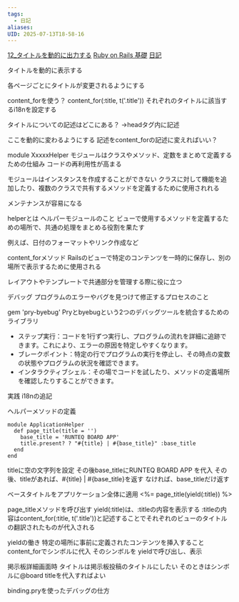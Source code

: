 ```yaml
---
tags:
  - 日記
aliases: 
UID: 2025-07-13T18-58-16
---
```

[12_タイトルを動的に出力する](12_タイトルを動的に出力する.md)
[Ruby on Rails 基礎](Ruby%20on%20Rails%20基礎.md)
[日記](日記.md)

タイトルを動的に表示する

各ページごとにタイトルが変更されるようにする

content_forを使う？
content_for(:title, t('.title'))
それぞれのタイトルに該当するi18nを設定する

タイトルについての記述はどこにある？
→headタグ内に記述

ここを動的に変わるようにする
記述をcontent_forの記述に変えればいい？

module XxxxxHelper
モジュールはクラスやメソッド、定数をまとめて定義するための仕組み
コードの再利用性が高まる

モジュールはインスタンスを作成することができない
クラスに対して機能を追加したり、複数のクラスで共有するメソッドを定義するために使用されれる

メンテナンスが容易になる

helperとは
ヘルパーモジュールのこと
ビューで使用するメソッドを定義するための場所で、共通の処理をまとめる役割を果たす

例えば、日付のフォーマットやリンク作成など

content_forメソッド
Railsのビューで特定のコンテンツを一時的に保存し、別の場所で表示するために使用される

レイアウトやテンプレートで共通部分を管理する際に役に立つ

デバッグ
プログラムのエラーやバグを見つけて修正するプロセスのこと

gem 'pry-byebug'
Pryとbyebugという2つのデバッグツールを統合するためのライブラリ
- ステップ実行：コードを1行ずつ実行し、プログラムの流れを詳細に追跡できます。これにより、エラーの原因を特定しやすくなります。
- ブレークポイント：特定の行でプログラムの実行を停止し、その時点の変数の状態やプログラムの状況を確認できます。
- インタラクティブシェル：その場でコードを試したり、メソッドの定義場所を確認したりすることができます。

実践
i18nの追記

ヘルパーメソッドの定義
```
module ApplicationHelper
  def page_title(title = '')
    base_title = 'RUNTEQ BOARD APP'
    title.present? ? "#{title} | #{base_title}" :base_title
  end
end
```


titleに空の文字列を設定
その後base_titleにRUNTEQ BOARD APP を代入
その後、titleがあれば、#{title} | #{base_title}を返す
なければ、base_titleだけ返す

ベースタイトルをアプリケーション全体に適用
<%= page_title(yield(:title)) %>

page_titleメソッドを呼び出す
yield(:title)は、:titleの内容を表示する
:titleの内容はcontent_for(:title, t('.title'))と記述することでそれぞれのビューのタイトルの翻訳されたものが代入される

yieldの働き
特定の場所に事前に定義されたコンテンツを挿入すること
content_forでシンボルに代入
そのシンボルを yieldで呼び出し、表示

掲示板詳細画面時
タイトルは掲示板投稿のタイトルにしたい
そのときはシンボルに@board titleを代入すればよい

binding.pryを使ったデバッグの仕方

